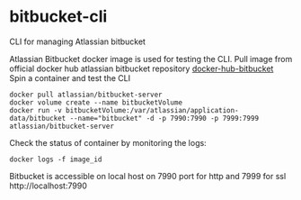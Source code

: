 # bitbucket-cli
CLI for managing Atlassian bitbucket 


Atlassian Bitbucket docker image is used for testing the CLI. 
Pull image from official docker hub atlassian bitbucket repository [docker-hub-bitbucket](https://hub.docker.com/r/atlassian/bitbucket-server/)  
Spin a container and test the CLI

```docker
docker pull atlassian/bitbucket-server
docker volume create --name bitbucketVolume
docker run -v bitbucketVolume:/var/atlassian/application-data/bitbucket --name="bitbucket" -d -p 7990:7990 -p 7999:7999 atlassian/bitbucket-server
```

Check the status of container by monitoring the logs:

```docker
docker logs -f image_id
```

Bitbucket is accessible on local host on 7990 port for http and 7999 for ssl
http://localhost:7990

